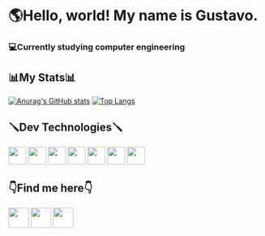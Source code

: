 <h1>🌎Hello, world! My name is Gustavo.</h1>

<h3>💻Currently studying computer engineering</h3>

<h2>📊My Stats📊</h2>

[![Anurag's GitHub stats](https://github-readme-stats.vercel.app/api?username=Gustalex&theme=highcontrast)](https://github.com/anuraghazra/github-readme-stats)
[![Top Langs](https://github-readme-stats.vercel.app/api/top-langs/?username=Gustalex&theme=highcontrast)](https://github.com/anuraghazra/github-readme-stats)

<h2>🪛Dev Technologies🪛</h2>
<div>
  <a><img height="35" src="https://img.shields.io/badge/Git-F05032?style=for-the-badge&logo=git&logoColor=white"></a>
  <a><img height="35" src="https://img.shields.io/badge/VS_Code-0078D4?style=for-the-badge&logo=visual%20studio%20code&logoColor=white"></a>
  <a><img height="35" src="https://img.shields.io/badge/Visual_Studio-5C2D91?style=for-the-badge&logo=visual%20studio&logoColor=whi"></a>
  <a><img height="35" src="https://img.shields.io/badge/C-00599C?style=for-the-badge&logo=c&logoColor=white"></a>
  <a><img height="35" src="https://img.shields.io/badge/C%23-239120?style=for-the-badge&logo=c-sharp&logoColor=white"></a>
  <a><img height="35" src="https://img.shields.io/badge/python-3670A0?style=for-the-badge&logo=python&logoColor=ffdd54"></a>
  <a><img height="35" src="https://img.shields.io/badge/Django-092E20?style=for-the-badge&logo=django&logoColor=green"></a>
</div>

<h2>👇Find me here👇 </h2>
<a href="mailto:alexandregustavo00@gmail.com"><img height="40" src="https://img.shields.io/badge/Gmail-D14836?style=for-the-badge&logo=gmail&logoColor=white"></a>
<a href="https://www.instagram.com/gstv_alex/" target = "_blank" rel="noopener noreferrer"><img  height="40" src="https://img.shields.io/badge/Instagram-E4405F?style=for-the-badge&logo=instagram&logoColor=white"></a>
<a href="https://contate.me/gustalex"  target ="_blank" rel="noopener noreferrer"><img  height="40" src="https://img.shields.io/badge/WhatsApp-25D366?style=for-the-badge&logo=whatsapp&logoColor=white"></a>
